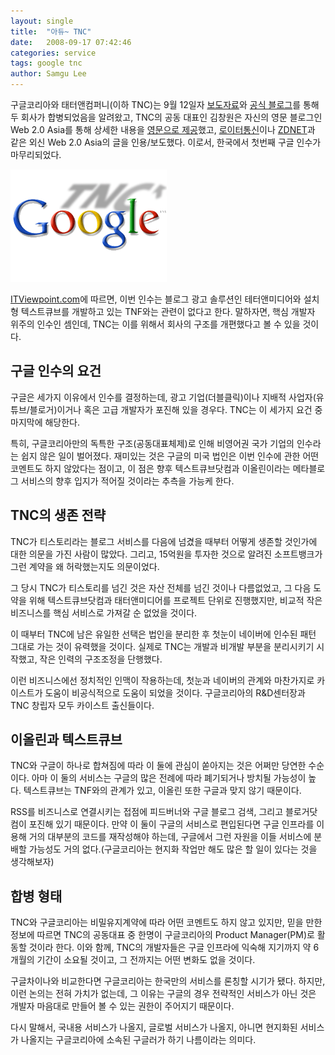 ```yaml
---
layout: single
title:  "아듀~ TNC"
date:   2008-09-17 07:42:46
categories: service
tags: google tnc
author: Samgu Lee
---
```

구글코리아와 태터앤컴퍼니(이하 TNC)는 9월 12일자 [보도자료](http://docs.google.com/Doc?id=ajfjqkh5m8z8_93d5thkqhg)와 [공식 블로그](http://googlekoreablog.blogspot.com/2008/09/blog-post_12.html)를 통해 두 회사가 합병되었음을 알려왔고, TNC의 공동 대표인 김창원은 자신의 영문 블로그인 Web 2.0 Asia를 통해 상세한 내용을 [영문으로 제공](http://web20asia.com/321)했고, [로이터통신](http://www.reuters.com/article/technologyNews/idUSN1247430620080912)이나 [ZDNET](http://news.zdnet.co.uk/internet/0,1000000097,39488199,00.htm)과 같은 외신 Web 2.0 Asia의 글을 인용/보도했다. 이로서, 한국에서 첫번째 구글 인수가 마무리되었다.

![TNC, 구글코리아에 인수](/assets/google_and_tnc.gif)

[ITViewpoint.com](http://itviewpoint.com/74142)에 따르면, 이번 인수는 블로그 광고 솔루션인 테터앤미디어와 설치형 텍스트큐브를 개발하고 있는 TNF와는 관련이 없다고 한다. 말하자면, 핵심 개발자 위주의 인수인 셈인데, TNC는 이를 위해서 회사의 구조를 개편했다고 볼 수 있을 것이다.

## 구글 인수의 요건

구글은 세가지 이유에서 인수를 결정하는데, 광고 기업(더블클릭)이나 지배적 사업자(유튜브/블로거)이거나 혹은 고급 개발자가 포진해 있을 경우다. TNC는 이 세가지 요건 중 마지막에 해당한다. 

특히, 구글코리아만의 독특한 구조(공동대표체제)로 인해 비영어권 국가 기업의 인수라는 쉽지 않은 일이 벌어졌다. 재미있는 것은 구글의 미국 법인은 이번 인수에 관한 어떤 코멘트도 하지 않았다는 점이고, 이 점은 향후 텍스트큐브닷컴과 이올린이라는 메타블로그 서비스의 향후 입지가 적어질 것이라는 추측을 가능케 한다.

## TNC의 생존 전략

TNC가 티스토리라는 블로그 서비스를 다음에 넘겼을 때부터 어떻게 생존할 것인가에 대한 의문을 가진 사람이 많았다. 그리고, 15억원을 투자한 것으로 알려진 소프트뱅크가 그런 계약을 왜 허락했는지도 의문이었다.

그 당시 TNC가 티스토리를 넘긴 것은 자산 전체를 넘긴 것이나 다름없었고, 그 다음 도약을 위해 텍스트큐브닷컴과 태터앤미디어를 프로젝트 단위로 진행했지만, 비교적 작은 비즈니스를 핵심 서비스로 가져갈 순 없었을 것이다.

이 때부터 TNC에 남은 유일한 선택은 법인을 분리한 후 첫눈이 네이버에 인수된 패턴 그대로 가는 것이 유력했을 것이다. 실제로 TNC는 개발과 비개발 부분을 분리시키기 시작했고, 작은 인력의 구조조정을 단행했다.

이런 비즈니스에선 정치적인 인맥이 작용하는데, 첫눈과 네이버의 관계와 마찬가지로 카이스트가 도움이 비공식적으로 도움이 되었을 것이다. 구글코리아의 R&D센터장과 TNC 창립자 모두 카이스트 출신들이다.

## 이올린과 텍스트큐브

TNC와 구글이 하나로 합쳐짐에 따라 이 둘에 관심이 쏟아지는 것은 어쩌만 당연한 수순이다. 아마 이 둘의 서비스는 구글의 많은 전례에 따라 폐기되거나 방치될 가능성이 높다. 텍스트큐브는 TNF와의 관계가 있고, 이올린 또한 구글과 맞지 않기 때문이다.

RSS를 비즈니스로 연결시키는 접점에 피드버너와 구글 블로그 검색, 그리고 블로거닷컴이 포진해 있기 때문이다. 만약 이 둘이 구글의 서비스로 편입된다면 구글 인프라를 이용해 거의 대부분의 코드를 재작성해야 하는데, 구글에서 그런 자원을 이들 서비스에 분배할 가능성도 거의 없다.(구글코리아는 현지화 작업만 해도 많은 할 일이 있다는 것을 생각해보자)

## 합병 형태

TNC와 구글코리아는 비밀유지계약에 따라 어떤 코멘트도 하지 않고 있지만, 믿을 만한 정보에 따르면 TNC의 공동대표 중 한명이 구글코리아의 Product Manager(PM)로 활동할 것이라 한다. 이와 함께, TNC의 개발자들은 구글 인프라에 익숙해 지기까지 약 6개월의 기간이 소요될 것이고, 그 전까지는 어떤 변화도 없을 것이다.

구글차이나와 비교한다면 구글코리아는 한국만의 서비스를 론칭할 시기가 됐다. 하지만, 이런 논의는 전혀 가치가 없는데, 그 이유는 구글의 경우 전략적인 서비스가 아닌 것은 개발자 마음대로 만들어 볼 수 있는 권한이 주어지기 때문이다.

다시 말해서, 국내용 서비스가 나올지, 글로벌 서비스가 나올지, 아니면 현지화된 서비스가 나올지는 구글코리아에 소속된 구글러가 하기 나름이라는 의미다.
